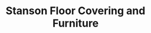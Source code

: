 ---
title: "Stanson Floor Covering and Furniture"
url: /alpena/stanson-floor-covering-and-furniture/
shop: furniture
---